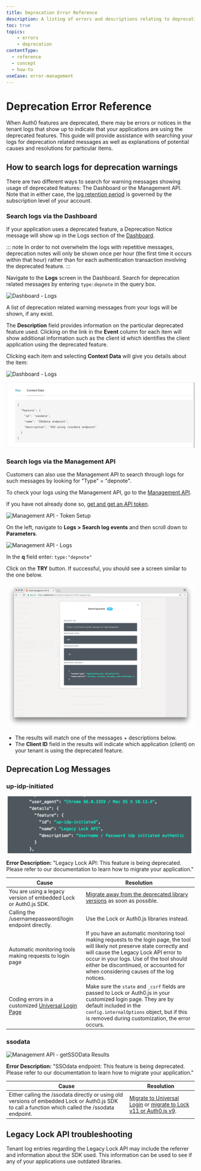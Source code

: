 ```yaml
---
title: Deprecation Error Reference
description: A listing of errors and descriptions relating to deprecations.
toc: true
topics:
    - errors
    - deprecation
contentType:
  - reference
  - concept
  - how-to
useCase: error-management
---
```

# Deprecation Error Reference

When Auth0 features are deprecated, there may be errors or notices in the tenant logs that show up to indicate that your applications are using the deprecated features. This guide will provide assistance with searching your logs for deprecation related messages as well as explanations of potential causes and resolutions for particular items.

## How to search logs for deprecation warnings

There are two different ways to search for warning messages showing usage of deprecated features: The Dashboard or the Management API. Note that in either case, the [log retention period](/logs/references/log-data-retention) is governed by the subscription level of your account.

### Search logs via the Dashboard

If your application uses a deprecated feature, a Deprecation Notice message will show up in the Logs section of the [Dashboard](${manage_url}/#/).

::: note
In order to not overwhelm the logs with repetitive messages, deprecation notes will only be shown once per hour (the first time it occurs within that hour) rather than for each authentication transaction involving the deprecated feature.
:::

Navigate to the **Logs** screen in the Dashboard. Search for deprecation related messages by entering `type:depnote` in the query box.

![Dashboard - Logs](/media/articles/errors/depnotes-logs.png)

A list of deprecation related warning messages from your logs will be shown, if any exist.

The **Description** field provides information on the particular deprecated feature used. Clicking on the link in the **Event** column for each item will show additional information such as the client id which identifies the client application using the deprecated feature.

Clicking each item and selecting **Context Data** will give you details about the item:

![Dashboard - Logs](/media/articles/errors/depnotes-legacy-lock-context-data.png)

![Dashboard - Logs](/media/articles/errors/depnotes-ssodata-context-data.png)

### Search logs via the Management API

Customers can also use the Management API to search through logs for such messages by looking for  "Type" = "depnote".

To check your logs using the Management API, go to the [Management API](/api/management/v2).

If you have not already done so, [get and get an API token](/api/management/v2/tokens).

![Management API - Token Setup](/media/articles/errors/libraries/management-api-set-token.png)

On the left, navigate to **Logs > Search log events** and then scroll down to **Parameters**.

![Management API - Logs](/media/articles/errors/libraries/management-api-logs.png)

In the **q** field enter: `type:"depnote"`

Click on the **TRY** button. If successful, you should see a screen similar to the one below.

![Management API - Logs - Results](/media/articles/errors/libraries/management-api-logs-results.png)

* The results will match one of the messages + descriptions below.
* The **Client ID** field in the results will indicate which application (client) on your tenant is using the deprecated feature.

## Deprecation Log Messages 

### up-idp-initiated

![Management API - Legacy Lock Results](/media/articles/errors/depnotes-mgt-api-legacy-lock.png)

**Error Description:** "Legacy Lock API: This feature is being deprecated. Please refer to our documentation to learn how to migrate your application."

| Cause | Resolution |
| --- | --- |
| You are using a legacy version of embedded Lock or Auth0.js SDK. | [Migrate away from the deprecated library versions](/migrations/guides/legacy-lock-api-deprecation) as soon as possible. |
| Calling the /usernamepassword/login endpoint directly. | Use the Lock or Auth0.js libraries instead. |
| Automatic monitoring tools making requests to login page | If you have an automatic monitoring tool making requests to the login page, the tool will likely not preserve state correctly and will cause the Legacy Lock API error to occur in your logs. Use of the tool should either be discontinued, or accounted for when considering causes of the log notices. |
| Coding errors in a customized [Universal Login Page](/universal-login) | Make sure the `state` and `_csrf` fields are passed to Lock or Auth0.js in your customized login page. They are by default included in the `config.internalOptions` object, but if this is removed during customization, the error occurs. |

### ssodata

![Management API - getSSOData Results](/media/articles/errors/depnotes-mgt-api-ssodata.png)

**Error Description:** "SSOdata endpoint: This feature is being deprecated. Please refer to our documentation to learn how to migrate your application."

| Cause | Resolution |
| --- | --- |
| Either calling the /ssodata directly or using old versions of embedded Lock or Auth0.js SDK to call a function which called the /ssodata endpoint. | [Migrate to Universal Login](/guides/login/migration-embedded-universal) or [migrate to Lock v11 or Auth0.js v9](/migrations#introducing-lock-v11-and-auth0-js-v9). |

## Legacy Lock API troubleshooting

Tenant log entries regarding the Legacy Lock API may include the referrer and information about the SDK used. This information can be used to see if any of your applications use outdated libraries.
